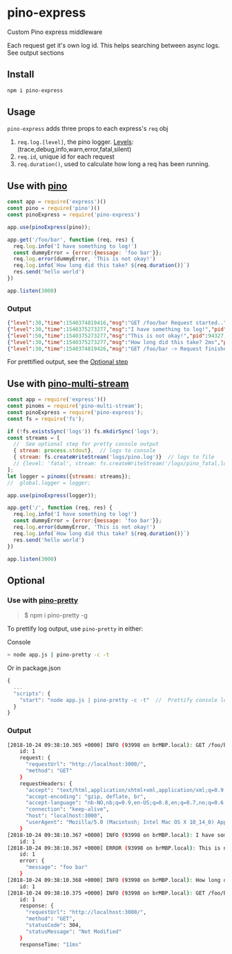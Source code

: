# pino-express

Custom Pino express middleware

Each request get it's own log id. This helps searching between async logs. See output sections

##  Install

```sh
npm i pino-express
```

##  Usage
`pino-express` adds three props to each express's `req` obj
1. `req.log.[level]`, the pino logger. [Levels](http://getpino.io/#/docs/api?id=loggerlevel-string-gettersetter): (trace,debug,info,warn,error,fatal,silent)
1. `req.id`, unique id for each request
2. `req.duration()`, used to calculate how long a req has been running.

##  Use with [pino](https://getpino.io/#/)
```js
const app = require('express')()
const pino = require('pino')()
const pinoExpress = require('pino-express')

app.use(pinoExpress(pino));

app.get('/foo/bar', function (req, res) {
  req.log.info('I have something to log!')
  const dummyError = {error:{message: 'foo bar'}};
  req.log.error(dummyError, 'This is not okay!')
  req.log.info(`How long did this take? ${req.duration()}`)
  res.send('hello world')
})

app.listen(3000)
```
### Output
```json
{"level":30,"time":1540374819416,"msg":"GET /foo/bar Request started..","pid":94018,"hostname":"brMBP.local","id":1,"request":{"requestUrl":"http://localhost:3000/","method":"GET"},"requestHeaders":{"accept":"text/html,application/xhtml+xml,application/xml;q=0.9,image/webp,image/apng,*/*;q=0.8","accept-encoding":"gzip, deflate, br","accept-language":"nb-NO,nb;q=0.9,en-US;q=0.8,en;q=0.7,no;q=0.6,nn;q=0.5","connection":"keep-alive","host":"localhost:3000","userAgent":"Mozilla/5.0 (Macintosh; Intel Mac OS X 10_14_0) AppleWebKit/537.36 (KHTML, like Gecko) Chrome/70.0.3538.67 Safari/537.36"},"v":1}
{"level":30,"time":1540375273277,"msg":"I have something to log!","pid":94327,"hostname":"brMBP.local","id":1,"v":1}
{"level":50,"time":1540375273277,"msg":"This is not okay!","pid":94327,"hostname":"brMBP.local","id":1,"error":{"message":"foo bar"},"v":1}
{"level":30,"time":1540375273277,"msg":"How long did this take? 2ms","pid":94327,"hostname":"brMBP.local","id":1,"v":1}
{"level":30,"time":1540374819426,"msg":"GET /foo/bar -> Request finished in 11ms!","pid":94018,"hostname":"brMBP.local","id":1,"response":{"requestUrl":"http://localhost:3000/","method":"GET","statusCode":304,"statusMessage":"Not Modified"},"responseTime":"11ms","v":1}
```
For prettified output, see the [Optional step](#optional)

##  Use with [pino-multi-stream](https://github.com/pinojs/pino-multi-stream)
```js
const app = require('express')()
const pinoms = require('pino-multi-stream');
const pinoExpress = require('pino-express');
const fs = require('fs');

if (!fs.existsSync('logs')) fs.mkdirSync('logs');
const streams = [
  //  See optional step for pretty console output
  { stream: process.stdout},  // logs to console
  { stream: fs.createWriteStream('logs/pino.log')}  // logs to file
  // {level: 'fatal', stream: fs.createWriteStream('/logs/pino_fatal.log')}
];
let logger = pinoms({streams: streams});
//  global.logger = logger;

app.use(pinoExpress(logger));

app.get('/', function (req, res) {
  req.log.info('I have something to log!')
  const dummyError = {error:{message: 'foo bar'}};
  req.log.error(dummyError, 'This is not okay!')
  req.log.info(`How long did this take? ${req.duration()}`)
  res.send('hello world')
})

app.listen(3000)
```

## Optional
### Use with [pino-pretty](https://github.com/pinojs/pino-pretty)
>$ npm i pino-pretty -g

To prettify log output, use `pino-pretty` in either:

Console
```sh
> node app.js | pino-pretty -c -t
```

Or in package.json
```js
{
  ...
  "scripts": {
    "start": "node app.js | pino-pretty -c -t"  //  Prettify console logging output
  }
}
```

### Output
```sh
[2018-10-24 09:38:10.365 +0000] INFO (93998 on brMBP.local): GET /foo/bar -> Request started..
    id: 1
    request: {
      "requestUrl": "http://localhost:3000/",
      "method": "GET"
    }
    requestHeaders: {
      "accept": "text/html,application/xhtml+xml,application/xml;q=0.9,image/webp,image/apng,*/*;q=0.8",
      "accept-encoding": "gzip, deflate, br",
      "accept-language": "nb-NO,nb;q=0.9,en-US;q=0.8,en;q=0.7,no;q=0.6,nn;q=0.5",
      "connection": "keep-alive",
      "host": "localhost:3000",
      "userAgent": "Mozilla/5.0 (Macintosh; Intel Mac OS X 10_14_0) AppleWebKit/537.36 (KHTML, like Gecko) Chrome/70.0.3538.67 Safari/537.36"
    }
[2018-10-24 09:38:10.367 +0000] INFO (93998 on brMBP.local): I have something to log!
    id: 1
[2018-10-24 09:38:10.367 +0000] ERROR (93998 on brMBP.local): This is not okay!
    id: 1
    error: {
      "message": "foo bar"
    }
[2018-10-24 09:38:10.368 +0000] INFO (93998 on brMBP.local): How long did this take? 3ms
    id: 1
[2018-10-24 09:38:10.375 +0000] INFO (93998 on brMBP.local): GET /foo/bar -> Request finished in 11ms!
    id: 1
    response: {
      "requestUrl": "http://localhost:3000/",
      "method": "GET",
      "statusCode": 304,
      "statusMessage": "Not Modified"
    }
    responseTime: "11ms"
```
